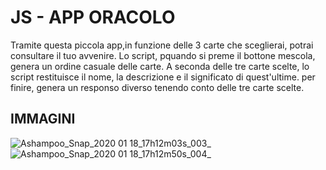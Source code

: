 # JS - APP ORACOLO
Tramite questa piccola app,in funzione delle 3 carte che sceglierai, potrai consultare il tuo avvenire. 
Lo script, pquando si preme il bottone mescola, genera un ordine casuale delle carte. A seconda delle tre carte scelte, lo script restituisce il nome, la descrizione e il significato di quest'ultime. per finire, genera un responso diverso tenendo conto delle tre carte scelte.

## IMMAGINI
![Ashampoo_Snap_2020 01 18_17h12m03s_003_](https://user-images.githubusercontent.com/57659914/72666896-9b744000-3a16-11ea-84f7-299eb177d099.png)
![Ashampoo_Snap_2020 01 18_17h12m50s_004_](https://user-images.githubusercontent.com/57659914/72666897-9c0cd680-3a16-11ea-8ca5-9a3ca80f0386.png)
